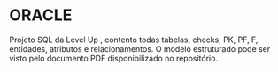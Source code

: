 # ORACLE

Projeto SQL da Level Up , contento todas tabelas, checks, PK, PF, F, entidades, atributos e relacionamentos. O modelo estruturado pode ser visto pelo documento PDF disponibilizado no repositório.
